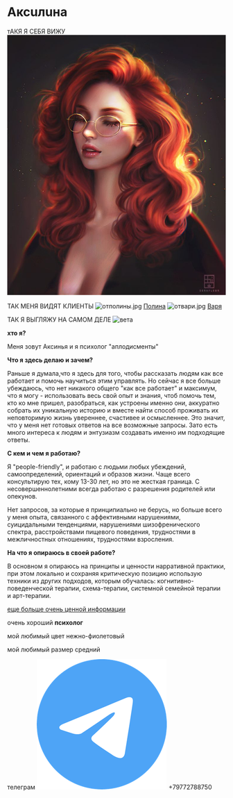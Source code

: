 # Аксuлuна
тАКЯ Я СЕБЯ ВИЖУ
![так я себя вижу я](/assets/face.png)

ТАК МЕНЯ ВИДЯТ КЛИЕНТЫ
![отполины.jpg]({{site.baseurl}}/отполины.jpg)
[Полина](https://vk.com/wannadiehappy "Полина")
![отвари.jpg]({{site.baseurl}}/отвари.jpg)
[Варя](https://www.instagram.com/equabl.e/ "Варя")

ТАК Я ВЫГЛЯЖУ НА САМОМ ДЕЛЕ
![вета](/вета.jpg)

**хто я?**

Меня зовут Аксинья и я психолог "аплодисменты"

**Что я здесь делаю и зачем?**

Раньше я думала,что я здесь для того, чтобы рассказать людям как все работает и помочь научиться этим управлять. Но сейчас я все больше убеждаюсь, что нет никакого общего "как все работает" и максимум, что я могу - использовать весь свой опыт и знания, чтоб помочь тем, кто ко мне пришел, разобраться, как устроены именно они, аккуратно собрать их уникальную историю и вместе найти способ проживать их неповторимую жизнь увереннее, счастивее и осмысленнее. Это значит, что у меня нет готовых ответов на все возможные запросы. Зато есть много интереса к людям и энтузиазм создавать именно им подходящие ответы.

**С кем и чем я работаю?**

Я "people-friendly", и работаю с людьми любых убеждений, самоопределений, ориентаций и образов жизни. Чаще всего консультирую тех, кому 13-30 лет, но это не жесткая граница. С несовершеннолетними всегда работаю с разрешения родителей или опекунов.

Нет запросов, за которые я принципиально не берусь, но больше всего у меня опыта, связанного с аффективными нарушениями, суицидальными тенденциями, нарушениями шизофренического спектра, расстройствами пищевого поведения, трудностями в межличностных отношениях, трудностями взросления.

**На что я опираюсь в своей работе?**

В основном я опираюсь на принципы и ценности нарративной практики, при этом локально и сохраняя критическую позицию использую техники из других подходов, которым обучалась: когнитивно-поведенческой терапии, схема-терапии, системной семейной терапии и арт-терапии.



[еще больше очень ценной информации](для_любопытных.md)

очень хороший **психолог**

мой любимый цвет нежно-фиолетовый

мой любимый размер средний




телеграм ![tg](/tg.png) +79772788750
